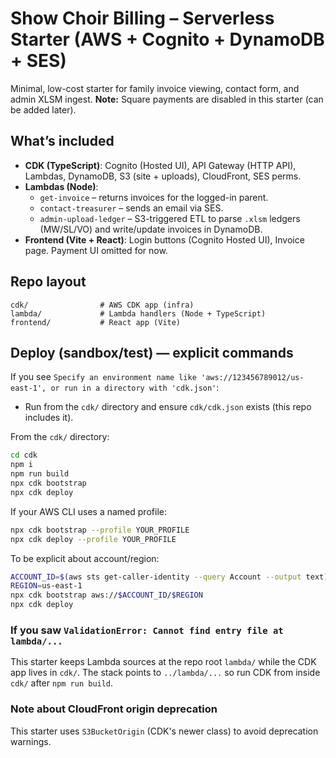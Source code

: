 # Show Choir Billing – Serverless Starter (AWS + Cognito + DynamoDB + SES)
Minimal, low-cost starter for family invoice viewing, contact form, and admin XLSM ingest.
**Note:** Square payments are disabled in this starter (can be added later).

## What’s included
- **CDK (TypeScript)**: Cognito (Hosted UI), API Gateway (HTTP API), Lambdas, DynamoDB, S3 (site + uploads), CloudFront, SES perms.
- **Lambdas (Node)**:
  - `get-invoice` – returns invoices for the logged-in parent.
  - `contact-treasurer` – sends an email via SES.
  - `admin-upload-ledger` – S3-triggered ETL to parse `.xlsm` ledgers (MW/SL/VO) and write/update invoices in DynamoDB.
- **Frontend (Vite + React)**: Login buttons (Cognito Hosted UI), Invoice page. Payment UI omitted for now.

## Repo layout
```
cdk/                # AWS CDK app (infra)
lambda/             # Lambda handlers (Node + TypeScript)
frontend/           # React app (Vite)
```

## Deploy (sandbox/test) — explicit commands
If you see `Specify an environment name like 'aws://123456789012/us-east-1', or run in a directory with 'cdk.json'`:
- Run from the `cdk/` directory and ensure `cdk/cdk.json` exists (this repo includes it).

From the `cdk/` directory:
```bash
cd cdk
npm i
npm run build
npx cdk bootstrap
npx cdk deploy
```

If your AWS CLI uses a named profile:
```bash
npx cdk bootstrap --profile YOUR_PROFILE
npx cdk deploy --profile YOUR_PROFILE
```

To be explicit about account/region:
```bash
ACCOUNT_ID=$(aws sts get-caller-identity --query Account --output text)
REGION=us-east-1
npx cdk bootstrap aws://$ACCOUNT_ID/$REGION
npx cdk deploy
```

### If you saw `ValidationError: Cannot find entry file at lambda/...`
This starter keeps Lambda sources at the repo root `lambda/` while the CDK app lives in `cdk/`. 
The stack points to `../lambda/...` so run CDK from inside `cdk/` after `npm run build`.

### Note about CloudFront origin deprecation
This starter uses `S3BucketOrigin` (CDK's newer class) to avoid deprecation warnings.

